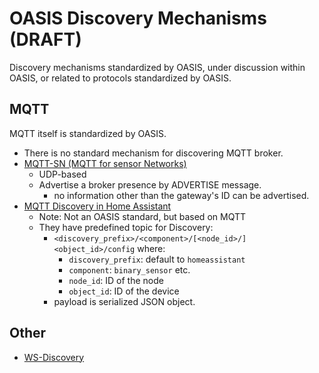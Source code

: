 # OASIS Discovery Mechanisms (DRAFT)
Discovery mechanisms standardized by OASIS, under discussion within OASIS,
or related to protocols standardized by OASIS.

## MQTT
MQTT itself is standardized by OASIS. 
- There is no standard mechanism for discovering MQTT broker.
- [MQTT-SN (MQTT for sensor Networks)](https://www.oasis-open.org/committees/document.php?document_id=66091&wg_abbrev=mqtt)
  - UDP-based
  - Advertise a broker presence by ADVERTISE message.
    - no information other than the gateway's ID can be advertised.
- [MQTT Discovery in Home Assistant](https://www.home-assistant.io/integrations/mqtt/#mqtt-discovery)
  - Note: Not an OASIS standard, but based on MQTT
  - They have predefined topic for Discovery:
    - `<discovery_prefix>/<component>/[<node_id>/]<object_id>/config` where:
        - `discovery_prefix`: default to `homeassistant`
        - `component`: `binary_sensor` etc.
        - `node_id`: ID of the node
        - `object_id`: ID of the device
    - payload is serialized JSON object.

## Other
- [WS-Discovery](https://docs.oasis-open.org/ws-dd/discovery/1.1/wsdd-discovery-1.1-spec.html)

